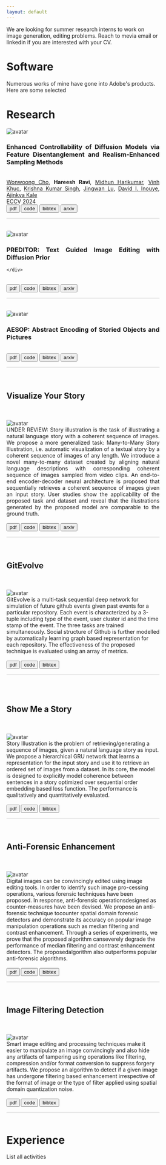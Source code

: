 ```yaml
---
layout: default
---
```


<!-- ![image](./assets/images/avatar.png)  -->
<!-- I am a Senior Applied Research Scientist at Adobe's Applied Research team working on language-vision research and Generative AI. I completed my PhD from the [CS](https://www.cs.rutgers.edu/) department at the [Intelligent Visual Interfaces](https://ivi.cs.rutgers.edu/) lab in [Rutgers University](http://newbrunswick.rutgers.edu/). My PhD thesis was on Multimodal Story Comprehension, under the supervision of [Dr. Mubbasir Kapadia](https://www.cs.rutgers.edu/~mk1353/) and [Dr. Gerard De Melo](http://gerard.demelo.org/). My research interests are on joint understanding of images/videos and abstract/narrative text with applications to multimodal story comprehension. Specificaly, story illustration, visual storytelling, image captioning and text-to-image retreival/generation. Recently, I have been working on Diffusion Models for Image generation and editing.
 -->
We are looking for summer research interns to work on image generation, editing problems. Reach to mevia email or linkedin if you are interested with your CV. 


# Software

Numerous works of mine have gone into Adobe's products. Here are some selected 


# Research

<head>
<style>
hr{
    height: 3px;
    background-color: #E9E9E9;
    border: none;
}
* {
  box-sizing: border-box;
}

/* Create two unequal columns that floats next to each other */
.column {
  float: left;
  padding: 10px;
}

.left {
  width: 50%;
}

.right {
  width: 50%;
}

/* Clear floats after the columns */
.row:after {
  content: "";
  display: table;
  clear: both;
}

.btn {
  border: 1px solid black;
  background-color: white;
  color: black;
  padding: 2px 4px;
  text-align: center;
  display: inline-block;
  margin: 2px 1px;
  font-size: 16px;
  cursor: pointer;
}

/* Green */
.pdf {
  border-radius: 50px
  border-color: #4CAF50;
  color: green;
}

.pdf:hover {
  background-color: #4CAF50;
  color: white;
}

/* Blue */
.code {
  border-radius: 50px
  border-color: #2196F3;
  color: dodgerblue;
}

.code:hover {
  background: #2196F3;
  color: white;
}

/* Gray */
.bibtex {
  border-radius: 50px
  border-color: #e7e7e7;
  color: black;
}

.bibtex:hover {
  background: #e7e7e7;
}
</style>
</head>
<body>
<div class="row">
  <div class="column left">
<!--     <h2>Enhancing Controllability of Diffusion Models</h2> -->
<!--     <br><br> -->
    <img src="/img/gcdm_example.png" border="0" alt="avatar" align="left" style="border: none; float: left; border-radius:10%;"> 
  </div>
  <div class="column right">
    <div align="justify" font size="2">
        <h3>Enhanced Controllability of Diffusion Models via Feature Disentanglement and Realism-Enhanced Sampling Methods</h3>
        <br>
        <a href="https://wonwoongcho.github.io/" target="_blank">Wonwoong Cho</a>, 
        <strong>Hareesh Ravi</strong>,
        <a href="https://www.linkedin.com/in/midhun-harikumar-9574b524/" target="_blank">Midhun Harikumar</a>,
        <a href="https://www.linkedin.com/in/vinh-khuc-3390a52a/" target="_blank">Vinh Khuc</a>,
        <a href="https://krsingh.cs.ucdavis.edu/" target="_blank">Krishna Kumar Singh</a>,
        <a href="https://scholar.google.com/citations?user=jN2Y51YAAAAJ&hl=en&oi=ao" target="_blank">Jingwan Lu</a>,
        <a href="https://www.davidinouye.com/" target="_blank">David I. Inouye</a>,
        <a href="https://www.linkedin.com/in/kaleajinkya/" target="_blank">Ajinkya Kale</a>
        <br>
        ECCV 2024
        <br>
        <a href="https://www.ecva.net/papers/eccv_2024/papers_ECCV/papers/05452.pdf" target="_blank"><button class="btn pdf">pdf</button></a>
        <a href="" target="_blank"><button class="btn code">code</button></a>
        <a href="https://arxiv.org/abs/2302.14368" target="_blank"><button class="btn bibtex">bibtex</button></a>
        <a href="https://arxiv.org/abs/2302.14368" target="_blank"><button class="btn arxiv">arxiv</button></a>
    </div>
  <hr>
  </div>
<br>
</div>
<div class="row">
  <div class="column left">
<!--     <h2>PREDITOR</h2> -->
<!--     <br><br> -->
    <img src="/img/preditor_example.png" border="0" alt="avatar" align="left" style="border: none; float: left; border-radius:10%;"> 
  </div>
  <div class="column right">
    <div align="justify" font size="2">
        <h3>PREDITOR: Text Guided Image Editing with Diffusion Prior</h3>
        
<!--       We explore text guided image editing with a Hybrid Diffusion Model (HDM) architecture similar to DALLE-2. Our architecture consists of a 
diffusion prior model that generates CLIP image embedding conditioned on a text prompt and a custom Latent Diffusion Model trained to generate images conditioned on CLIP image embedding. We discover that the diffusion prior model can be used to perform text guided conceptual edits on the CLIP image embedding space without any finetuning or optimization. We combine this with structure preserving edits on the image decoder using existing approaches such as reverse DDIM to perform text guided image editing. Our approach, PRedItOR does not require additional inputs, fine-tuning, optimization or objectives and shows on par or better results than baselines qualitatively and quantitatively.  -->
<!--         We explore text guided image editing with a Hybrid Diffusion Model (HDM) architecture similar to DALLE-2. We discover that the diffusion prior model can be used to perform text guided conceptual edits on the CLIP image embedding space without any finetuning or optimization. PRedItOR does not require additional inputs, fine-tuning, optimization or objectives and shows on par or better results than baselines.  -->
    </div>
  <div>
  <br>
    <div font size="2">
      <a href="https://arxiv.org/pdf/2302.07979.pdf" target="_blank"><button class="btn pdf">pdf</button></a>
      <a href="" target="_blank"><button class="btn code">code</button></a>
      <a href="https://arxiv.org/abs/2302.07979" target="_blank"><button class="btn bibtex">bibtex</button></a>
      <a href="https://arxiv.org/abs/2302.07979" target="_blank"><button class="btn arxiv">arxiv</button></a>
    </div>
  <hr>
  </div>
<br>
</div>
<div class="row">
  <div class="column left">
<!--     <h2>AESOP</h2>
    <br><br> -->
    <img src="/img/aesop_example.png" border="0" alt="avatar" align="left" style="border: none; float: left; border-radius:10%;"> 
  </div>
  <div class="column right">
    <div align="justify" font size="2">
        <h3>AESOP: Abstract Encoding of Storied Objects and Pictures</h3>
<!--       We introduce AESOP: a new dataset that captures the creative process associated with visual storytelling. Visual panels are composed of clip-art objects with specific attributes 
enabling a broad range of creative expression. Using AESOP, we propose foundational storytelling tasks that are generative variants 
of story cloze tests, to better measure the creative and causal reasoning ability required for visual storytelling. We further develop a 
generalized story completion framework that models stories as the co-evolution of visual and textual concepts. We benchmark the proposed 
approach with human baselines and evaluate using comprehensive qualitative and quantitative metrics. -->
    </div>
  <div>
  <br>
    <div font size="2">
      <a href="https://openaccess.thecvf.com/content/ICCV2021/html/Ravi_AESOP_Abstract_Encoding_of_Stories_Objects_and_Pictures_ICCV_2021_paper.html" target="_blank"><button class="btn pdf">pdf</button></a>
      <a href="" target="_blank"><button class="btn code">code</button></a>
      <a href="https://openaccess.thecvf.com/content/ICCV2021/html/Ravi_AESOP_Abstract_Encoding_of_Stories_Objects_and_Pictures_ICCV_2021_paper.html" target="_blank"><button class="btn bibtex">bibtex</button></a>
      <a href="https://openaccess.thecvf.com/content/ICCV2021/papers/Ravi_AESOP_Abstract_Encoding_of_Stories_Objects_and_Pictures_ICCV_2021_paper.pdf" target="_blank"><button class="btn arxiv">arxiv</button></a>
    </div>
  <hr>
  </div>
<br>
</div>
<div class="row">
  <div class="column left">
    <h2>Visualize Your Story</h2>
    <br><br>
    <img src="/img/acl_2021.png" border="0" alt="avatar" align="left" style="border: none; float: left; border-radius:0%;"> 
  </div>
  <div class="column right">
    <div align="justify" font size="2">
      UNDER REVIEW: Story illustration is the task of illustrating a natural language story with a coherent sequence of images. 
We propose a more generalized task: Many-to-Many Story Illustration, i.e. automatic visualization of a textual story by a coherent sequence of 
images of any length. We introduce a novel many-to-many dataset created by aligning natural language descriptions with corresponding 
coherent sequence of images sampled from video clips. An end-to-end encoder-decoder neural architecture is proposed that sequentially 
retrieves a coherent sequence of images given an input story. User studies show the applicability of the proposed task and dataset 
and reveal that the illustrations generated by the proposed model are comparable to the ground truth.
    </div>
  <div>
  <br>
    <div font size="2">
      <a href="" target="_blank"><button class="btn pdf">pdf</button></a>
      <a href="" target="_blank"><button class="btn code">code</button></a>
      <a href="" target="_blank"><button class="btn bibtex">bibtex</button></a>
      <a href="" target="_blank"><button class="btn arxiv">arxiv</button></a>
    </div>
  <hr>
  </div>
<br>
</div>
<div class="row">
  <div class="column left">
    <h2>GitEvolve</h2>
    <br><br>
    <img src="/img/websci_2020_diag.png" border="0" alt="avatar" align="left" style="border: none; float: left; border-radius:0%;"> 
  </div>
  <div class="column right">
    <div font size="2">
      GitEvolve is a multi-task sequential deep network for simulation of future github events given past events for a particular repository. Each event is 
      characterized by a 3-tuple including type of the event, user cluster id and the time stamp of the event. The three tasks are
      trained simultaneously. Social structure of Github is further modelled by automatically learning graph based representation for each 
      repository. The effectiveness of the proposed technique is evaluated using an array of metrics.
    </div>
  <div>
  <br>
    <div font size="2">
      <a href="https://arxiv.org/abs/2010.04366" target="_blank"><button class="btn pdf">pdf</button></a>
      <a href="https://github.com/hongluzhou/GitEvolve" target="_blank"><button class="btn code">code</button></a>
      <a href="/bib/gitevolve_arxiv.bib" target="_blank"><button class="btn bibtex">bibtex</button></a>
    </div>
  <hr>
  </div>
<br>
</div>
<div class="row">
<br>
  <div class="column left">
    <h2>Show Me a Story</h2>
    <br><br>
    <img src="/img/cvpr_2018_arch.png" border="0" alt="avatar" align="left" style="border: none; float: left; border-radius:0%;"> 
  </div>
  <div class="column right">
    <div font size="2">
      Story Illustration is the problem of retrieving/generating a sequence of images, 
      given a natural language story as input. We propose a hierarchical GRU network that learns 
      a representation for the input story and use it to retrieve an ordered set of images from a dataset. 
      In its core, the model is designed to explicitly model coherence between sentences in a story 
      optimized over sequential order embedding based loss function. The performance is qualitatively and quantitatively evaluated.
    </div>
  <div>
  <br>
    <div font size="2">
      <a href="http://http://openaccess.thecvf.com/content_cvpr_2018/papers/Ravi_Show_Me_a_CVPR_2018_paper.pdf" target="_blank"><button class="btn pdf">pdf</button></a>
      <a href="https://github.com/Hareesh-Ravi/Show-Me-A-Story" target="_blank"><button class="btn code">code</button></a>
      <a href="/bib/showMeAStory_bib.bib" target="_blank"><button class="btn bibtex">bibtex</button></a>
    </div>
  <hr>
  </div>
</div>
<div class="row">
<br>
  <div class="column left">
    <h2>Anti-Forensic Enhancement</h2>
    <br><br>
    <img src="/img/ace_jvci.png" border="0" alt="avatar" align="left" style="border: none; float: left; border-radius:0%;"> 
  </div>
  <div class="column right">
    <div font size="2">
     Digital images can be convincingly edited using image editing tools. In order to identify such image pro-cessing operations, 
     various forensic techniques have been proposed. In response, anti-forensic operationsdesigned as counter-measures have been 
     devised. We propose an anti-forensic technique tocounter spatial domain forensic detectors and demonstrate its accuracy on 
     popular image manipulation operations such as median filtering and contrast enhancement. Through a series of experiments, 
     we prove that the proposed algorithm canseverely degrade the performance of median filtering and contrast enhancement detectors. 
     The proposedalgorithm also outperforms popular anti-forensic algorithms.
    </div>
  <div>
  <br>
    <div font size="2">
      <a href="https://www.sciencedirect.com/science/article/pii/S1047320319303037" target="_blank"><button class="btn pdf">pdf</button></a>
      <a href="https://github.com/Hareesh-Ravi/" target="_blank"><button class="btn code">code</button></a>
      <a href="/bib/ace_jvci_bib.bib" target="_blank"><button class="btn bibtex">bibtex</button></a>
    </div>
  <hr>
  </div>
</div>
<div class="row">
<br>
  <div class="column left">
    <h2>Image Filtering Detection</h2>
    <br><br>
    <img src="/img/icip_2015.png" border="0" alt="avatar" align="left" style="border: none; float: left; border-radius:0%;"> 
  </div>
  <div class="column right">
    <div font size="2">
      Smart image editing and processing techniques make it easier to manipulate an image convincingly and also hide any artifacts of 
      tampering using operations like filtering, compression and/or format conversion to suppress forgery artifacts. We propose an 
      algorithm to detect if a given image has undergone filtering based enhancement irrespective of the format of image or the type
      of filter applied using spatial domain quantization noise. 
    </div>
  <div>
  <br>
    <div font size="2">
      <a href="https://drive.google.com/open?id=0B5F7NyiocdXvWHNvN1A5RnZMaE0" target="_blank"><button class="btn pdf">pdf</button></a>
      <a href="https://github.com/Hareesh-Ravi/Image-Filtering-Detection" target="_blank"><button class="btn code">code</button></a>
      <a href="/bib/icip_2015_bib.bib" target="_blank"><button class="btn bibtex">bibtex</button></a>
    </div>
  <hr>
  </div>
</div>
</body>

# Experience

List all activities 

<!-- ### Header 3

```js
// Javascript code with syntax highlighting.
var fun = function lang(l) {
  dateformat.i18n = require('./lang/' + l)
  return true;
}
```

```ruby
# Ruby code with syntax highlighting
GitHubPages::Dependencies.gems.each do |gem, version|
  s.add_dependency(gem, "= #{version}")
end
```

#### Header 4

*   This is an unordered list following a header.
*   This is an unordered list following a header.
*   This is an unordered list following a header.

##### Header 5

1.  This is an ordered list following a header.
2.  This is an ordered list following a header.
3.  This is an ordered list following a header.

###### Header 6

| head1        | head two          | three |
|:-------------|:------------------|:------|
| ok           | good swedish fish | nice  |
| out of stock | good and plenty   | nice  |
| ok           | good `oreos`      | hmm   |
| ok           | good `zoute` drop | yumm  |

### There's a horizontal rule below this.

* * *

### Here is an unordered list:

*   Item foo
*   Item bar
*   Item baz
*   Item zip

### And an ordered list:

1.  Item one
1.  Item two
1.  Item three
1.  Item four

### And a nested list:

- level 1 item
  - level 2 item
  - level 2 item
    - level 3 item
    - level 3 item
- level 1 item
  - level 2 item
  - level 2 item
  - level 2 item
- level 1 item
  - level 2 item
  - level 2 item
- level 1 item

### Small image

![Octocat](https://github.githubassets.com/images/icons/emoji/octocat.png)

### Large image

![Branching](https://guides.github.com/activities/hello-world/branching.png)


### Definition lists can be used with HTML syntax.

<dl>
<dt>Name</dt>
<dd>Godzilla</dd>
<dt>Born</dt>
<dd>1952</dd>
<dt>Birthplace</dt>
<dd>Japan</dd>
<dt>Color</dt>
<dd>Green</dd>
</dl>

```
Long, single-line code blocks should not wrap. They should horizontally scroll if they are too long. This line should be long enough to demonstrate this.
```

```
The final element. -->
```
